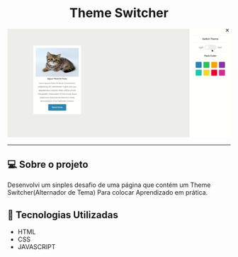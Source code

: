 <h1 align= "center">Theme Switcher</h1>

<div align= "center">
    <img src ="./assets/theme switcher.gif">
</div>

---

## 💻 Sobre o projeto

Desenvolvi um sinples desafio de uma página que contém um Theme Switcher(Alternador de Tema) Para colocar Aprendizado em prática.

## 🚀 Tecnologias Utilizadas

- HTML
- CSS
- JAVASCRIPT
